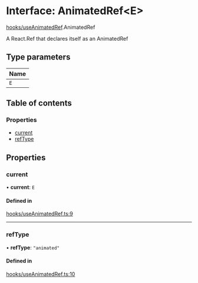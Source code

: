 # Interface: AnimatedRef<E\>

[hooks/useAnimatedRef](../wiki/hooks.useAnimatedRef).AnimatedRef

A React.Ref that declares itself as an AnimatedRef

## Type parameters

| Name |
| :------ |
| `E` |

## Table of contents

### Properties

- [current](../wiki/hooks.useAnimatedRef.AnimatedRef#current)
- [refType](../wiki/hooks.useAnimatedRef.AnimatedRef#reftype)

## Properties

### current

• **current**: `E`

#### Defined in

[hooks/useAnimatedRef.ts:9](https://github.com/tristanjohnson849/react-controlled-animations/blob/2b16b7f/src/hooks/useAnimatedRef.ts#L9)

___

### refType

• **refType**: ``"animated"``

#### Defined in

[hooks/useAnimatedRef.ts:10](https://github.com/tristanjohnson849/react-controlled-animations/blob/2b16b7f/src/hooks/useAnimatedRef.ts#L10)
